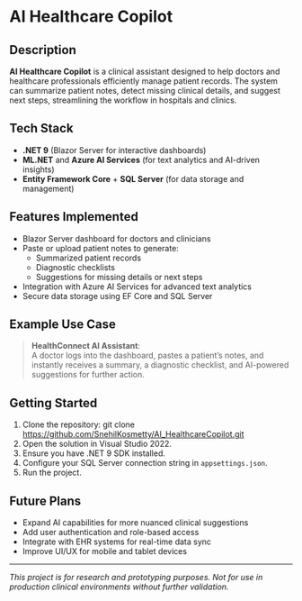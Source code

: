# AI Healthcare Copilot

## Description

**AI Healthcare Copilot** is a clinical assistant designed to help doctors and healthcare professionals efficiently manage patient records. The system can summarize patient notes, detect missing clinical details, and suggest next steps, streamlining the workflow in hospitals and clinics.

## Tech Stack

- **.NET 9** (Blazor Server for interactive dashboards)
- **ML.NET** and **Azure AI Services** (for text analytics and AI-driven insights)
- **Entity Framework Core** + **SQL Server** (for data storage and management)

## Features Implemented

- Blazor Server dashboard for doctors and clinicians
- Paste or upload patient notes to generate:
  - Summarized patient records
  - Diagnostic checklists
  - Suggestions for missing details or next steps
- Integration with Azure AI Services for advanced text analytics
- Secure data storage using EF Core and SQL Server

## Example Use Case

> **HealthConnect AI Assistant**:  
> A doctor logs into the dashboard, pastes a patient’s notes, and instantly receives a summary, a diagnostic checklist, and AI-powered suggestions for further action.

## Getting Started

1. Clone the repository: git clone https://github.com/SnehilKosmetty/AI_HealthcareCopilot.git
2. Open the solution in Visual Studio 2022.
3. Ensure you have .NET 9 SDK installed.
4. Configure your SQL Server connection string in `appsettings.json`.
5. Run the project.

## Future Plans

- Expand AI capabilities for more nuanced clinical suggestions
- Add user authentication and role-based access
- Integrate with EHR systems for real-time data sync
- Improve UI/UX for mobile and tablet devices

---

*This project is for research and prototyping purposes. Not for use in production clinical environments without further validation.*
